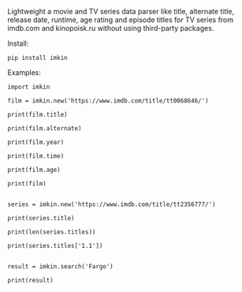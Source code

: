 Lightweight a movie and TV series data parser like title, alternate title, release date, runtime, age rating and episode titles for TV series from imdb.com and kinopoisk.ru without using third-party packages.

Install:

    pip install imkin

Examples:

    import imkin
    
    film = imkin.new('https://www.imdb.com/title/tt0068646/')
    
    print(film.title)
    
    print(film.alternate)
    
    print(film.year)
    
    print(film.time)
    
    print(film.age)
    
    print(film)
    
    
    series = imkin.new('https://www.imdb.com/title/tt2356777/')
    
    print(series.title)
    
    print(len(series.titles))
    
    print(series.titles['1.1'])
    
    
    result = imkin.search('Fargo')
    
    print(result)
